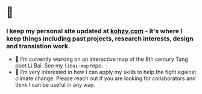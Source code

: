 # 👋 
### I keep my personal site updated at [kohzy.com](https://www.kohzy.com) - it's where I keep things including past projects, research interests, design and translation work.

- 🔭 I’m currently working on an interactive map of the 8th century Tang poet Li Bai. See my `libai-map` repo.
- 🤝 I’m very interested in how I can apply my skills to help the fight against climate change. Please reach out if you are looking for collaborators and think I can be useful in any way.
